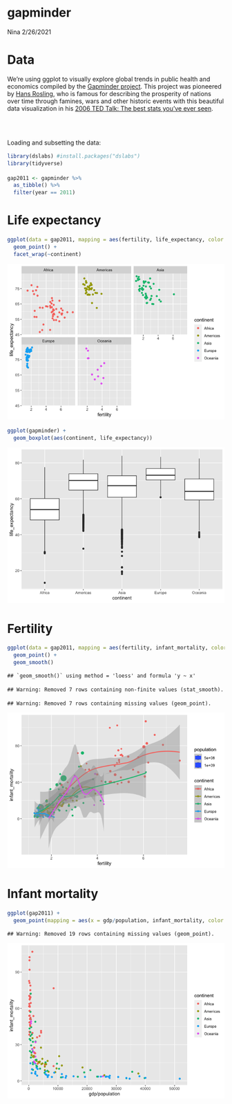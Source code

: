 gapminder
================
Nina
2/26/2021

# Data

We’re using ggplot to visually explore global trends in public health
and economics compiled by the [Gapminder
project](https://www.gapminder.org/about/). This project was pioneered
by [Hans Rosling](https://www.ted.com/speakers/hans_rosling), who is
famous for describing the prosperity of nations over time through
famines, wars and other historic events with this beautiful data
visualization in his [2006 TED Talk: The best stats you’ve ever
seen](https://www.ted.com/talks/hans_rosling_shows_the_best_stats_you_ve_ever_seen).

<br> <br>

Loading and subsetting the data:

``` r
library(dslabs) #install.packages("dslabs")
library(tidyverse)

gap2011 <- gapminder %>% 
  as_tibble() %>% 
  filter(year == 2011)
```

# Life expectancy

``` r
ggplot(data = gap2011, mapping = aes(fertility, life_expectancy, color = continent)) +
  geom_point() +
  facet_wrap(~continent)
```

![](gapminder_files/figure-gfm/unnamed-chunk-2-1.png)<!-- -->

``` r
ggplot(gapminder) +
  geom_boxplot(aes(continent, life_expectancy))
```

![](gapminder_files/figure-gfm/unnamed-chunk-2-2.png)<!-- -->

# Fertility

``` r
ggplot(data = gap2011, mapping = aes(fertility, infant_mortality, color = continent, size = population)) +
  geom_point() +
  geom_smooth()
```

    ## `geom_smooth()` using method = 'loess' and formula 'y ~ x'

    ## Warning: Removed 7 rows containing non-finite values (stat_smooth).

    ## Warning: Removed 7 rows containing missing values (geom_point).

![](gapminder_files/figure-gfm/unnamed-chunk-3-1.png)<!-- -->

# Infant mortality

``` r
ggplot(gap2011) +
  geom_point(mapping = aes(x = gdp/population, infant_mortality, color = continent))
```

    ## Warning: Removed 19 rows containing missing values (geom_point).

![](gapminder_files/figure-gfm/unnamed-chunk-4-1.png)<!-- -->
